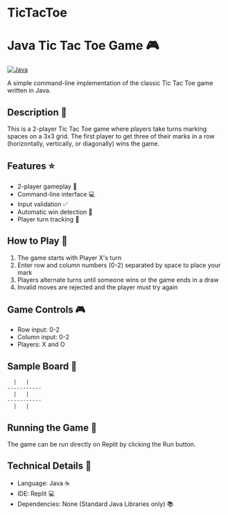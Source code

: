 # TicTacToe

# Java Tic Tac Toe Game 🎮

[![Java](https://img.shields.io/badge/Java-ED8B00?style=for-the-badge&logo=java&logoColor=white)](https://www.java.com)

A simple command-line implementation of the classic Tic Tac Toe game written in Java.

## Description 📝

This is a 2-player Tic Tac Toe game where players take turns marking spaces on a 3x3 grid. The first player to get three of their marks in a row (horizontally, vertically, or diagonally) wins the game.

## Features ⭐

- 2-player gameplay 👥
- Command-line interface 💻
- Input validation ✅
- Automatic win detection 🎯
- Player turn tracking 🔄

## How to Play 🎲

1. The game starts with Player X's turn
2. Enter row and column numbers (0-2) separated by space to place your mark
3. Players alternate turns until someone wins or the game ends in a draw
4. Invalid moves are rejected and the player must try again

## Game Controls 🎮

- Row input: 0-2
- Column input: 0-2
- Players: X and O

## Sample Board 🎯
```
  |   |   
-----------
  |   |   
-----------
  |   |   
```

## Running the Game 🚀

The game can be run directly on Replit by clicking the Run button.

## Technical Details 🔧

- Language: Java ☕
- IDE: Replit 💻
- Dependencies: None (Standard Java Libraries only) 📚
